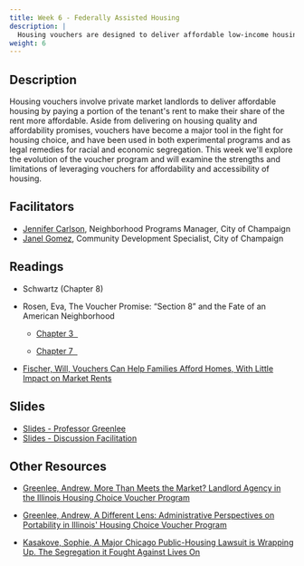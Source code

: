 ```yaml
---
title: Week 6 - Federally Assisted Housing
description: |
  Housing vouchers are designed to deliver affordable low-income housing by partnering with private market landlords. When and where do they deliver?
weight: 6
---
```

## Description

Housing vouchers involve private market landlords to deliver affordable housing by paying a portion of the tenant's rent to make their share of the rent more affordable. Aside from delivering on housing quality and affordability promises, vouchers have become a major tool in the fight for housing choice, and have been used in both experimental programs and as legal remedies for racial and economic segregation. This week we'll explore the evolution of the voucher program and will examine the strengths and limitations of leveraging vouchers for affordability and accessibility of housing.

## Facilitators

* [Jennifer Carlson](https://champaignil.gov/staff/jennifer-carlson/), Neighborhood Programs Manager, City of Champaign
* [Janel Gomez](https://champaignil.gov/staff/janel-gomez/), Community Development Specialist, City of Champaign

## Readings
* Schwartz (Chapter 8)

* Rosen, Eva, The Voucher Promise: “Section 8” and the Fate of an American Neighborhood

  - [Chapter 3 &nbsp;<i class="fas fa-cloud-download-alt"></i>](https://uofi.box.com/s/x74p8dr4yzqqfam5b0werwa9hilbm6ux)
  
  - [Chapter 7 &nbsp;<i class="fas fa-cloud-download-alt"></i>](https://uofi.box.com/s/yd0b4wwbbfs1qpkb226f1ljo7h5fiocw)

* [Fischer, Will, Vouchers Can Help Families Afford Homes, With Little Impact on Market Rents](https://www.cbpp.org/research/housing/vouchers-can-help-families-afford-homes-with-little-impact-on-market-rents?utm_source=Housing+Policy+News&utm_campaign=e5f4749826-EMAIL_CAMPAIGN_2019_09_20_06_59_COPY_01&utm_medium=email&utm_term=0_8fdffd50b8-e5f4749826-110885553)

## Slides

* [Slides - Professor Greenlee](https://uofi.box.com/s/27v5g6mxnj3wrx5gtys7mukgislmrazs)
* [Slides - Discussion Facilitation](https://uofi.box.com/s/lwxof1eo6uszqgpgi47fi156h3533u1a)


## Other Resources

* [Greenlee, Andrew, More Than Meets the Market? Landlord Agency in the Illinois Housing Choice Voucher Program](https://www.tandfonline.com/doi/full/10.1080/10511482.2014.913649)

* [Greenlee, Andrew, A Different Lens: Administrative Perspectives on Portability in Illinois' Housing Choice Voucher Program](https://www.tandfonline.com/doi/full/10.1080/10511482.2011.591409)

* [Kasakove, Sophie, A Major Chicago Public-Housing Lawsuit is Wrapping Up. The Segregation it Fought Against Lives On](https://uofi.box.com/s/zrruoiuje09a90sysjvlbc1r5hxal0wg)